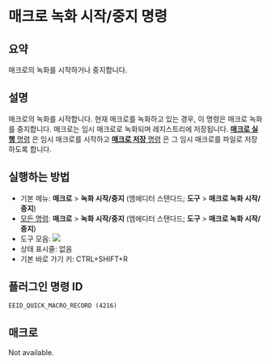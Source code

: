 # 매크로 녹화 시작/중지 명령

## 요약

매크로의 녹화를 시작하거나 중지합니다.

## 설명

매크로의 녹화를 시작합니다. 현재 매크로를 녹화하고 있는 경우, 이 명령은 매크로 녹화를 중지합니다.
매크로는 임시 매크로로 녹화되며 레지스트리에 저장됩니다.
[**매크로 실행** 명령](quick_macro_run) 은 임시 매크로를 시작하고
[**매크로 저장** 명령](macro_save) 은 그 임시 매크로를 파일로 저장하도록 합니다.

## 실행하는 방법

- 기본 메뉴: **매크로** \> **녹화 시작/중지** (엠에디터 스탠다드; **도구** \> **매크로 녹화 시작/중지**)
- [모든 명령](../tools/all_commands): **매크로**
\> **녹화 시작/중지** (엠에디터 스탠다드; **도구** \> **매크로 녹화 시작/중지**)
- 도구 모음: ![](../../images/quickmacrorecord..png)
- 상태 표시줄: 없음
- 기본 바로 가기 키: CTRL+SHIFT+R

## 플러그인 명령 ID

```
EEID_QUICK_MACRO_RECORD (4216)
```

## 매크로

Not available.
